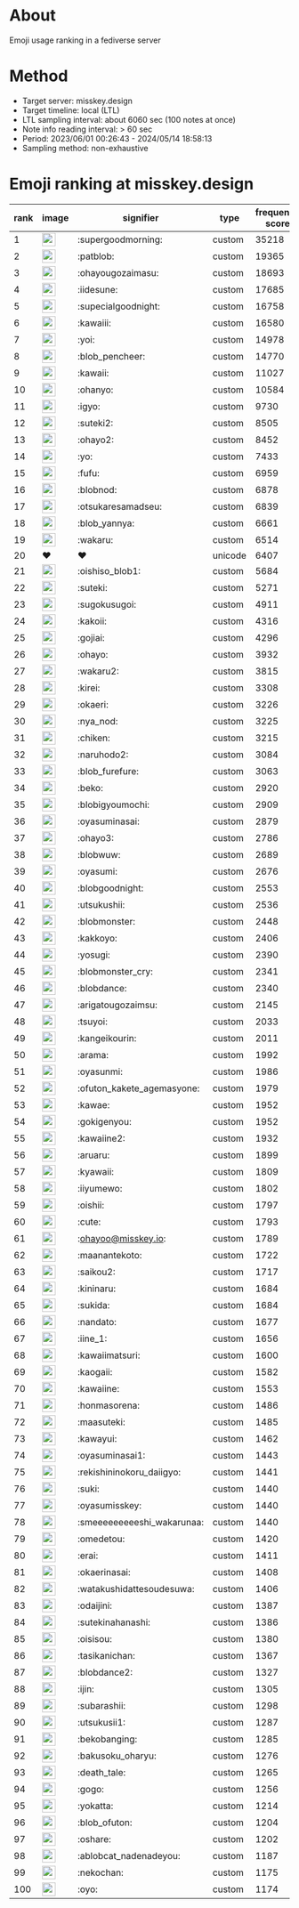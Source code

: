 # About
Emoji usage ranking in a fediverse server

# Method
- Target server: misskey.design
- Target timeline: local (LTL)
- LTL sampling interval: about 6060 sec (100 notes at once)
- Note info reading interval: > 60 sec
- Period: 2023/06/01 00:26:43 - 2024/05/14 18:58:13 
- Sampling method: non-exhaustive

# Emoji ranking at misskey.design

|rank|image|signifier|type|frequency score|
|----|----|----|----|----|
|1|<img height="24" src="https://misskey.design/emoji/supergoodmorning.webp">|:supergoodmorning:|custom|35218|
|2|<img height="24" src="https://misskey.design/emoji/patblob.webp">|:patblob:|custom|19365|
|3|<img height="24" src="https://misskey.design/emoji/ohayougozaimasu.webp">|:ohayougozaimasu:|custom|18693|
|4|<img height="24" src="https://misskey.design/emoji/iidesune.webp">|:iidesune:|custom|17685|
|5|<img height="24" src="https://misskey.design/emoji/supecialgoodnight.webp">|:supecialgoodnight:|custom|16758|
|6|<img height="24" src="https://misskey.design/emoji/kawaiii.webp">|:kawaiii:|custom|16580|
|7|<img height="24" src="https://misskey.design/emoji/yoi.webp">|:yoi:|custom|14978|
|8|<img height="24" src="https://misskey.design/emoji/blob_pencheer.webp">|:blob_pencheer:|custom|14770|
|9|<img height="24" src="https://misskey.design/emoji/kawaii.webp">|:kawaii:|custom|11027|
|10|<img height="24" src="https://misskey.design/emoji/ohanyo.webp">|:ohanyo:|custom|10584|
|11|<img height="24" src="https://misskey.design/emoji/igyo.webp">|:igyo:|custom|9730|
|12|<img height="24" src="https://misskey.design/emoji/suteki2.webp">|:suteki2:|custom|8505|
|13|<img height="24" src="https://misskey.design/emoji/ohayo2.webp">|:ohayo2:|custom|8452|
|14|<img height="24" src="https://misskey.design/emoji/yo.webp">|:yo:|custom|7433|
|15|<img height="24" src="https://misskey.design/emoji/fufu.webp">|:fufu:|custom|6959|
|16|<img height="24" src="https://misskey.design/emoji/blobnod.webp">|:blobnod:|custom|6878|
|17|<img height="24" src="https://misskey.design/emoji/otsukaresamadseu.webp">|:otsukaresamadseu:|custom|6839|
|18|<img height="24" src="https://misskey.design/emoji/blob_yannya.webp">|:blob_yannya:|custom|6661|
|19|<img height="24" src="https://misskey.design/emoji/wakaru.webp">|:wakaru:|custom|6514|
|20|❤|❤|unicode|6407|
|21|<img height="24" src="https://misskey.design/emoji/oishiso_blob1.webp">|:oishiso_blob1:|custom|5684|
|22|<img height="24" src="https://misskey.design/emoji/suteki.webp">|:suteki:|custom|5271|
|23|<img height="24" src="https://misskey.design/emoji/sugokusugoi.webp">|:sugokusugoi:|custom|4911|
|24|<img height="24" src="https://misskey.design/emoji/kakoii.webp">|:kakoii:|custom|4316|
|25|<img height="24" src="https://misskey.design/emoji/gojiai.webp">|:gojiai:|custom|4296|
|26|<img height="24" src="https://misskey.design/emoji/ohayo.webp">|:ohayo:|custom|3932|
|27|<img height="24" src="https://misskey.design/emoji/wakaru2.webp">|:wakaru2:|custom|3815|
|28|<img height="24" src="https://misskey.design/emoji/kirei.webp">|:kirei:|custom|3308|
|29|<img height="24" src="https://misskey.design/emoji/okaeri.webp">|:okaeri:|custom|3226|
|30|<img height="24" src="https://misskey.design/emoji/nya_nod.webp">|:nya_nod:|custom|3225|
|31|<img height="24" src="https://misskey.design/emoji/chiken.webp">|:chiken:|custom|3215|
|32|<img height="24" src="https://misskey.design/emoji/naruhodo2.webp">|:naruhodo2:|custom|3084|
|33|<img height="24" src="https://misskey.design/emoji/blob_furefure.webp">|:blob_furefure:|custom|3063|
|34|<img height="24" src="https://misskey.design/emoji/beko.webp">|:beko:|custom|2920|
|35|<img height="24" src="https://misskey.design/emoji/blobigyoumochi.webp">|:blobigyoumochi:|custom|2909|
|36|<img height="24" src="https://misskey.design/emoji/oyasuminasai.webp">|:oyasuminasai:|custom|2879|
|37|<img height="24" src="https://misskey.design/emoji/ohayo3.webp">|:ohayo3:|custom|2786|
|38|<img height="24" src="https://misskey.design/emoji/blobwuw.webp">|:blobwuw:|custom|2689|
|39|<img height="24" src="https://misskey.design/emoji/oyasumi.webp">|:oyasumi:|custom|2676|
|40|<img height="24" src="https://misskey.design/emoji/blobgoodnight.webp">|:blobgoodnight:|custom|2553|
|41|<img height="24" src="https://misskey.design/emoji/utsukushii.webp">|:utsukushii:|custom|2536|
|42|<img height="24" src="https://misskey.design/emoji/blobmonster.webp">|:blobmonster:|custom|2448|
|43|<img height="24" src="https://misskey.design/emoji/kakkoyo.webp">|:kakkoyo:|custom|2406|
|44|<img height="24" src="https://misskey.design/emoji/yosugi.webp">|:yosugi:|custom|2390|
|45|<img height="24" src="https://misskey.design/emoji/blobmonster_cry.webp">|:blobmonster_cry:|custom|2341|
|46|<img height="24" src="https://misskey.design/emoji/blobdance.webp">|:blobdance:|custom|2340|
|47|<img height="24" src="https://misskey.design/emoji/arigatougozaimsu.webp">|:arigatougozaimsu:|custom|2145|
|48|<img height="24" src="https://misskey.design/emoji/tsuyoi.webp">|:tsuyoi:|custom|2033|
|49|<img height="24" src="https://misskey.design/emoji/kangeikourin.webp">|:kangeikourin:|custom|2011|
|50|<img height="24" src="https://misskey.design/emoji/arama.webp">|:arama:|custom|1992|
|51|<img height="24" src="https://misskey.design/emoji/oyasunmi.webp">|:oyasunmi:|custom|1986|
|52|<img height="24" src="https://misskey.design/emoji/ofuton_kakete_agemasyone.webp">|:ofuton_kakete_agemasyone:|custom|1979|
|53|<img height="24" src="https://misskey.design/emoji/kawae.webp">|:kawae:|custom|1952|
|54|<img height="24" src="https://misskey.design/emoji/gokigenyou.webp">|:gokigenyou:|custom|1952|
|55|<img height="24" src="https://misskey.design/emoji/kawaiine2.webp">|:kawaiine2:|custom|1932|
|56|<img height="24" src="https://misskey.design/emoji/aruaru.webp">|:aruaru:|custom|1899|
|57|<img height="24" src="https://misskey.design/emoji/kyawaii.webp">|:kyawaii:|custom|1809|
|58|<img height="24" src="https://misskey.design/emoji/iiyumewo.webp">|:iiyumewo:|custom|1802|
|59|<img height="24" src="https://misskey.design/emoji/oishii.webp">|:oishii:|custom|1797|
|60|<img height="24" src="https://misskey.design/emoji/cute.webp">|:cute:|custom|1793|
|61|<img height="24" src="https://misskey.design/emoji/ohayoo.webp">|:ohayoo@misskey.io:|custom|1789|
|62|<img height="24" src="https://misskey.design/emoji/maanantekoto.webp">|:maanantekoto:|custom|1722|
|63|<img height="24" src="https://misskey.design/emoji/saikou2.webp">|:saikou2:|custom|1717|
|64|<img height="24" src="https://misskey.design/emoji/kininaru.webp">|:kininaru:|custom|1684|
|65|<img height="24" src="https://misskey.design/emoji/sukida.webp">|:sukida:|custom|1684|
|66|<img height="24" src="https://misskey.design/emoji/nandato.webp">|:nandato:|custom|1677|
|67|<img height="24" src="https://misskey.design/emoji/iine_1.webp">|:iine_1:|custom|1656|
|68|<img height="24" src="https://misskey.design/emoji/kawaiimatsuri.webp">|:kawaiimatsuri:|custom|1600|
|69|<img height="24" src="https://misskey.design/emoji/kaogaii.webp">|:kaogaii:|custom|1582|
|70|<img height="24" src="https://misskey.design/emoji/kawaiine.webp">|:kawaiine:|custom|1553|
|71|<img height="24" src="https://misskey.design/emoji/honmasorena.webp">|:honmasorena:|custom|1486|
|72|<img height="24" src="https://misskey.design/emoji/maasuteki.webp">|:maasuteki:|custom|1485|
|73|<img height="24" src="https://misskey.design/emoji/kawayui.webp">|:kawayui:|custom|1462|
|74|<img height="24" src="https://misskey.design/emoji/oyasuminasai1.webp">|:oyasuminasai1:|custom|1443|
|75|<img height="24" src="https://misskey.design/emoji/rekishininokoru_daiigyo.webp">|:rekishininokoru_daiigyo:|custom|1441|
|76|<img height="24" src="https://misskey.design/emoji/suki.webp">|:suki:|custom|1440|
|77|<img height="24" src="https://misskey.design/emoji/oyasumisskey.webp">|:oyasumisskey:|custom|1440|
|78|<img height="24" src="https://misskey.design/emoji/smeeeeeeeeeshi_wakarunaa.webp">|:smeeeeeeeeeshi_wakarunaa:|custom|1440|
|79|<img height="24" src="https://misskey.design/emoji/omedetou.webp">|:omedetou:|custom|1420|
|80|<img height="24" src="https://misskey.design/emoji/erai.webp">|:erai:|custom|1411|
|81|<img height="24" src="https://misskey.design/emoji/okaerinasai.webp">|:okaerinasai:|custom|1408|
|82|<img height="24" src="https://misskey.design/emoji/watakushidattesoudesuwa.webp">|:watakushidattesoudesuwa:|custom|1406|
|83|<img height="24" src="https://misskey.design/emoji/odaijini.webp">|:odaijini:|custom|1387|
|84|<img height="24" src="https://misskey.design/emoji/sutekinahanashi.webp">|:sutekinahanashi:|custom|1386|
|85|<img height="24" src="https://misskey.design/emoji/oisisou.webp">|:oisisou:|custom|1380|
|86|<img height="24" src="https://misskey.design/emoji/tasikanichan.webp">|:tasikanichan:|custom|1367|
|87|<img height="24" src="https://misskey.design/emoji/blobdance2.webp">|:blobdance2:|custom|1327|
|88|<img height="24" src="https://misskey.design/emoji/ijin.webp">|:ijin:|custom|1305|
|89|<img height="24" src="https://misskey.design/emoji/subarashii.webp">|:subarashii:|custom|1298|
|90|<img height="24" src="https://misskey.design/emoji/utsukusii1.webp">|:utsukusii1:|custom|1287|
|91|<img height="24" src="https://misskey.design/emoji/bekobanging.webp">|:bekobanging:|custom|1285|
|92|<img height="24" src="https://misskey.design/emoji/bakusoku_oharyu.webp">|:bakusoku_oharyu:|custom|1276|
|93|<img height="24" src="https://misskey.design/emoji/death_tale.webp">|:death_tale:|custom|1265|
|94|<img height="24" src="https://misskey.design/emoji/gogo.webp">|:gogo:|custom|1256|
|95|<img height="24" src="https://misskey.design/emoji/yokatta.webp">|:yokatta:|custom|1214|
|96|<img height="24" src="https://misskey.design/emoji/blob_ofuton.webp">|:blob_ofuton:|custom|1204|
|97|<img height="24" src="https://misskey.design/emoji/oshare.webp">|:oshare:|custom|1202|
|98|<img height="24" src="https://misskey.design/emoji/ablobcat_nadenadeyou.webp">|:ablobcat_nadenadeyou:|custom|1187|
|99|<img height="24" src="https://misskey.design/emoji/nekochan.webp">|:nekochan:|custom|1175|
|100|<img height="24" src="https://misskey.design/emoji/oyo.webp">|:oyo:|custom|1174|
